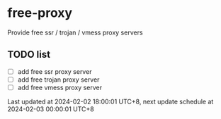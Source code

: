 
# free-proxy
Provide free ssr / trojan / vmess proxy servers


## TODO list
- [ ] add free ssr proxy server
- [ ] add free trojan proxy server
- [ ] add free vmess proxy server

Last updated at 2024-02-02 18:00:01 UTC+8, next update schedule at 2024-02-03 00:00:01 UTC+8

